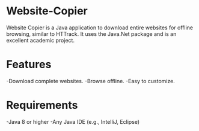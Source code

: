 # **Website-Copier**
Website Copier is a Java application to download entire websites for offline browsing, similar to HTTrack. It uses the Java.Net package and is an excellent academic project.

# Features
-Download complete websites.
-Browse offline.
-Easy to customize.

# Requirements
-Java 8 or higher
-Any Java IDE (e.g., IntelliJ, Eclipse)
